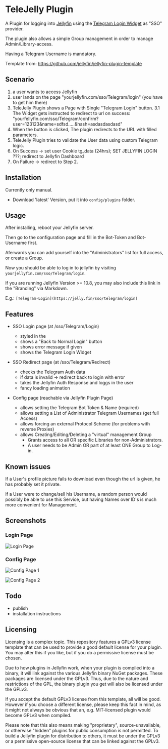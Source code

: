 # TeleJelly Plugin

A Plugin for logging into [Jellyfin](https://jellyfin.org/) using the [Telegram Login Widget](https://core.telegram.org/widgets/login) as "SSO" provider.

The plugin also allows a simple Group management in order to manage Admin/Library-access.

Having a Telegram Username is mandatory.

Template from: <https://github.com/jellyfin/jellyfin-plugin-template>

## Scenario

1. a user wants to access Jellyfin
2. user lands on the page "yourjellyfin.com/sso/Telegram/login" (you have to get him there)
3. TeleJelly Plugin shows a Page with Single "Telegram Login" button.
3.1 The Widget gets instructed to redirect to url on success: "yourfellyfin.com/sso/Telegram/confirm?user=123123&name=sdfsd.....&hash=asdasdasdasd"
4. When the button is clicked, The plugin redirects to the URL with filled parameters.
5. TeleJelly Plugin tries to validate the User data using custom Telegram logic.
6. On Success -> set user Cookie tg_data (24hrs);  SET JELLYFIN LOGIN ???;  redirect to Jellyfin Dashboard
7. On Failure -> redirect to Step 2.

## Installation

Currently only manual.

- Download 'latest' Version, put it into `config/plugins` folder.

## Usage

After installing, reboot your Jellyfin server.

Then go to the configuration page and fill in the Bot-Token and Bot-Username first.

Aferwards you can add yourself into the "Administrators" list for full access, or create a Group.

Now you should be able to log in to jellyfin by visiting `yourjellyfin.com/sso/Telegram/login`.

If you are running Jellyfin Version >= 10.8, you may also include this link in the "Branding" via Markdown.

E.g.: `[Telegram-Login](https://jelly.fin/sso/telegram/login)`

## Features

- SSO Login page (at /sso/Telegram/Login)
  - styled in the
  - shows a "Back to Normal Login" button
  - shows error message if given
  - shows the Telegram Login Widget

- SSO Redirect page (at /sso/Telegram/Redirect)
  - checks the Telegram Auth data
  - if data is invalid -> redirect back to login with error
  - takes the Jellyfin Auth Response and loggs in the user
  - fancy loading animation

- Config page (reachable via Jellyfin Plugin Page)
  - allows setting the Telegram Bot Token & Name (required)
  - allows setting a List of Administrator Telegram Usernames (get full Access)
  - allows forcing an external Protocol Scheme (for problems with reverse Proxies)
  - allows Creating/Editing/Deleting a "virtual" management Group
    - Grants access to all OR specific Libraries for non-Administrators.
    - A user needs to be Admin OR part of at least ONE Group to Log-in.

## Known issues

If a User's profile picture fails to download even though the url is given, he has probably set it private.

If a User were to change/sell his Username, a random person would possibly be able to use this Service, but having Names over ID's is much more convenient for Management.

## Screenshots

### Login Page

![Login Page](./screenshots/01.jpg)

### Config Page

![Config Page 1](./screenshots/02.jpg)

![Config Page 2](./screenshots/03.jpg)

## Todo

- publish
- installation instructions

## Licensing

Licensing is a complex topic. This repository features a GPLv3 license template that can be used to provide a good default license for your plugin. You may alter this if you like, but if you do a permissive license must be chosen.

Due to how plugins in Jellyfin work, when your plugin is compiled into a binary, it will link against the various Jellyfin binary NuGet packages. These packages are licensed under the GPLv3. Thus, due to the nature and restrictions of the GPL, the binary plugin you get will also be licensed under the GPLv3.

If you accept the default GPLv3 license from this template, all will be good. However if you choose a different license, please keep this fact in mind, as it might not always be obvious that an, e.g. MIT-licensed plugin would become GPLv3 when compiled.

Please note that this also means making "proprietary", source-unavailable, or otherwise "hidden" plugins for public consumption is not permitted. To build a Jellyfin plugin for distribution to others, it must be under the GPLv3 or a permissive open-source license that can be linked against the GPLv3.
